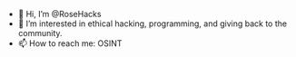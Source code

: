 - 👋 Hi, I’m @RoseHacks
- 👀 I’m interested in ethical hacking, programming, and giving back to the community.
- 📫 How to reach me: OSINT

<!---
RoseHacks/RoseHacks is a ✨ special ✨ repository because its `README.md` (this file) appears on your GitHub profile.
You can click the Preview link to take a look at your changes.
--->
